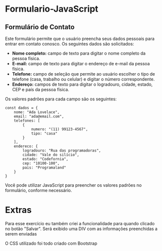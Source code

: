 # Formulario-JavaScript

<h2>Formulário de Contato</h2>

<p>Este formulário permite que o usuário preencha seus dados pessoais para entrar em contato conosco. Os seguintes dados são solicitados:</p>

<ul>
  <li><strong>Nome completo:</strong> campo de texto para digitar o nome completo da pessoa física.</li>
  <li><strong>E-mail:</strong> campo de texto para digitar o endereço de e-mail da pessoa física.</li>
  <li><strong>Telefone:</strong> campo de seleção que permite ao usuário escolher o tipo de telefone (casa, trabalho ou celular) e digitar o número correspondente.</li>
  <li><strong>Endereço:</strong> campos de texto para digitar o logradouro, cidade, estado, CEP e país da pessoa física.</li>
</ul>

<p>Os valores padrões para cada campo são os seguintes:</p>

<pre><code>const dados = {
    nome: "Ada Lovelace",
    email: "ada@email.com",
    telefones: [
        { 
            numero: "(11) 99123-4567",
            tipo: "casa"
        }
    ],
    endereco: {
        logradouro: "Rua das programadoras",
        cidade: "Vale do silício",
        estado: "Codefornia",
        cep: "10100-100",
        pais: "Programaland"
    }
}
</code></pre>

<p>Você pode utilizar JavaScript para preencher os valores padrões no formulário, conforme necessário.</p>

# Extras
<p> Para esse exercício eu também criei a funcionalidade para quando clicado no botão "Salvar". Será exibido uma DIV com as informações preenchidas a serem enviadas</p>
<p> O CSS utilizado foi todo criado com Bootstrap</p>
